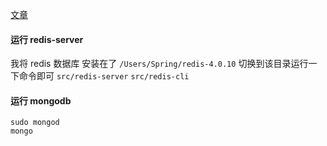 [文章](http://nswbmw.github.io/N-club/)
#### 运行 redis-server
我将 redis 数据库 安装在了 `/Users/Spring/redis-4.0.10`
切换到该目录运行一下命令即可
`src/redis-server`
`src/redis-cli`

#### 运行 mongodb
```
sudo mongod
mongo
```